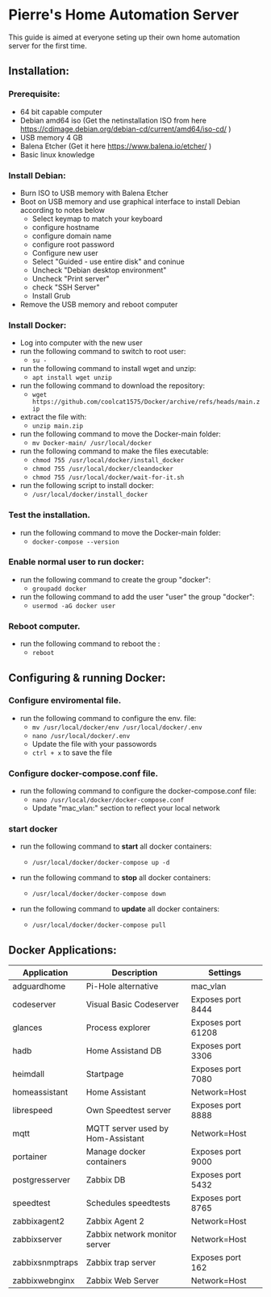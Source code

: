 # Pierre's Home Automation Server
This guide is aimed at everyone seting up their own home automation server for the first time.
 
## Installation:  
 
### Prerequisite: 
- 64 bit capable computer 
- Debian amd64 iso (Get the netinstallation ISO from here https://cdimage.debian.org/debian-cd/current/amd64/iso-cd/ )
- USB memory 4 GB
- Balena Etcher (Get it here https://www.balena.io/etcher/ )
- Basic linux knowledge

### Install Debian:
- Burn ISO to USB memory with Balena Etcher
- Boot on USB memory and use graphical interface to install Debian according to notes below
  - Select keymap to match your keyboard
  - configure hostname
  - configure domain name
  - configure root password
  - Configure new user
  - Select "Guided - use entire disk" and coninue
  - Uncheck "Debian desktop environment"
  - Uncheck "Print server"
  - check "SSH Server"
  - Install Grub
- Remove the USB memory and reboot computer

### Install Docker:
- Log into computer with the new user
- run the following command to switch to root user:
  - ```su -```
- run the following command to install wget and unzip: 
  - ```apt install wget unzip ```
- run the following command to download the repository: 
  - ```wget https://github.com/coolcat1575/Docker/archive/refs/heads/main.zip```
- extract the file with: 
  - ```unzip main.zip```
- run the following command to move the Docker-main folder:
  - ```mv Docker-main/ /usr/local/docker```
- run the following command to make the files executable:
  - ```chmod 755 /usr/local/docker/install_docker```
  - ```chmod 755 /usr/local/docker/cleandocker```
  - ```chmod 755 /usr/local/docker/wait-for-it.sh```
- run the following script to install docker:
  - ```/usr/local/docker/install_docker```
  
### Test the installation. 
- run the following command to move the Docker-main folder:
  - ```docker-compose --version```

### Enable normal user to run docker:
- run the following command to create the group "docker":
  - ```groupadd docker```
- run the following command to add the user "user" the group "docker":
  - ```usermod -aG docker user``` 
 
### Reboot computer. 
- run the following command to reboot the :
  - ```reboot```

## Configuring & running Docker:

### Configure enviromental file. 
- run the following command to configure the env. file:
  - ```mv /usr/local/docker/env /usr/local/docker/.env```
  - ```nano /usr/local/docker/.env```
  - Update the file with your passowords
  - ```ctrl + x``` to save the file 

### Configure docker-compose.conf file. 
- run the following command to configure the docker-compose.conf file:
  - ```nano /usr/local/docker/docker-compose.conf```
  - Update "mac_vlan:" section to reflect your local network 

### start docker 
- run the following command to **start** all docker containers:
  - ```/usr/local/docker/docker-compose up -d``` 

- run the following command to **stop** all docker containers:
  - ```/usr/local/docker/docker-compose down``` 

- run the following command to **update** all docker containers:
  - ```/usr/local/docker/docker-compose pull``` 

## Docker Applications:

|Application|Description|Settings|
|-----------|-----------|--------|
|adguardhome|Pi-Hole alternative|mac_vlan|
|codeserver|Visual Basic Codeserver|Exposes port 8444|                        
|glances|Process explorer|Exposes port 61208|           
|hadb|Home Assistand DB|Exposes port 3306|
|heimdall|Startpage|Exposes port 7080|
|homeassistant|Home Assistant|Network=Host|
|librespeed|Own Speedtest server|Exposes port 8888|
|mqtt|MQTT server used by Hom-Assistant|Network=Host|
|portainer|Manage docker containers|Exposes port 9000|
|postgresserver|Zabbix DB|Exposes port 5432|
|speedtest|Schedules speedtests|Exposes port 8765|
|zabbixagent2|Zabbix Agent 2|Network=Host|
|zabbixserver|Zabbix network monitor server|Network=Host|
|zabbixsnmptraps|Zabbix trap server|Exposes port 162|
|zabbixwebnginx|Zabbix Web Server|Network=Host|
